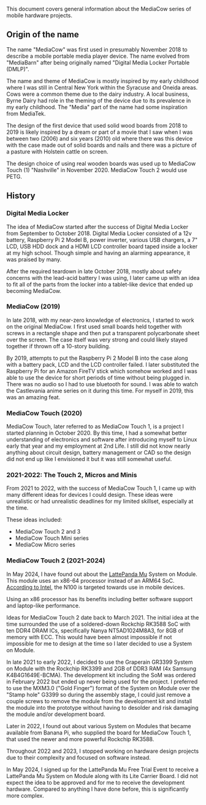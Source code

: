 This document covers general information about the MediaCow series of mobile hardware projects.

## Origin of the name
The name "MediaCow" was first used in presumably November 2018 to describe a mobile portable media player device. The name evolved from "MediaBarn" after being originally named "Digital Media Locker Portable (DMLP)". 

The name and theme of MediaCow is mostly inspired by my early childhood where I was still in Central New York within the Syracuse and Oneida areas. Cows were a common theme due to the dairy industry. A local business, Byrne Dairy had role in the theming of the device due to its prevalence in my early childhood. The "Media" part of the name had some inspiration from MediaTek. 

The design of the first device that used solid wood boards from 2018 to 2019 is likely inspired by a dream or part of a movie that I saw when I was between two (2006) and six years (2010) old where there was this device with the case made out of solid boards and nails and there was a picture of a pasture with Holstein cattle on screen.

The design choice of using real wooden boards was used up to MediaCow Touch (1) "Nashville" in November 2020. MediaCow Touch 2 would use PETG. 

## History

### Digital Media Locker
The idea of MediaCow started after the success of Digital Media Locker from September to October 2018. Digital Media Locker consisted of a 12v battery, Raspberry Pi 2 Model B, power inverter, various USB chargers, a 7" LCD, USB HDD dock and a HDMI LCD controller board taped inside a locker at my high school. Though simple and having an alarming appearance, it was praised by many.

After the required teardown in late October 2018, mostly about safety concerns with the lead-acid battery I was using, I later came up with an idea to fit all of the parts from the locker into a tablet-like device that ended up becoming MediaCow. 

### MediaCow (2019)
In late 2018, with my near-zero knowledge of electronics, I started to work on the original MediaCow. I first used small boards held together with screws in a rectangle shape and then put a transparent polycarbonate sheet over the screen. The case itself was very strong and could likely stayed together if thrown off a 10-story building. 

By 2019, attempts to put the Raspberry Pi 2 Model B into the case along with a battery pack, LCD and the LCD controller failed. I later substituted the Raspberry Pi for an Amazon FireTV stick which somehow worked and I was able to use the device for short periods of time without being plugged in. There was no audio so I had to use bluetooth for sound. I was able to watch the Castlevania anime series on it during this time. For myself in 2019, this was an amazing feat.

### MediaCow Touch (2020)
MediaCow Touch, later referred to as MediaCow Touch 1, is a project I started planning in October 2020. By this time, I had a somewhat better understanding of electronics and software after introducing myself to Linux early that year and my employment at 2nd Life. I still did not know nearly anything about circuit design, battery management or CAD so the design did not end up like I envisioned it but it was still somewhat useful. 

### 2021-2022: The Touch 2, Micros and Minis
From 2021 to 2022, with the success of MediaCow Touch 1, I came up with many different ideas for devices I could design. These ideas were unrealistic or had unrealistic deadlines for my limited skillset, especially at the time.

These ideas included:
- MediaCow Touch 2 and 3
- MediaCow Touch Mini series
- MediaCow Micro series

### MediaCow Touch 2 (2021-2024)
In May 2024, I have found out about the [LattePanda Mu](https://www.lattepanda.com/lattepanda-mu) System on Module. This module uses an x86-64 processor instead of an ARM64 SoC. [According to Intel](https://ark.intel.com/content/www/us/en/ark/products/231803/intel-processor-n100-6m-cache-up-to-3-40-ghz.html), the N100 is targeted towards use in mobile devices.

Using an x86 processor has its benefits including better software support and laptop-like performance.

Ideas for MediaCow Touch 2 date back to March 2021. The initial idea at the time surrounded the use of a soldered-down Rockchip RK3588 SoC with ten DDR4 DRAM ICs, specifically Nanya NT5AD1024M8A3, for 8GB of memory with ECC. This would have been almost impossible if not impossible for me to design at the time so I later decided to use a System on Module.

In late 2021 to early 2022, I decided to use the Graperain GR3399 System on Module with the Rockchip RK3399 and 2GB of DDR3 RAM (4x Samsung K4B4G1649E-BCMA). The development kit including the SoM was ordered in February 2022 but ended up never being used for the project. I preferred to use the MXM3.0 ("Gold Finger") format of the System on Module over the "Stamp hole" G3399 so during the assembly stage, I could just remove a couple screws to remove the module from the development kit and install the module into the prototype without having to desolder and risk damaging the module and/or development board.

Later in 2022, I found out about various System on Modules that became available from Banana Pi, who supplied the board for MediaCow Touch 1, that used the newer and more powerful Rockchip RK3588.

Throughout 2022 and 2023, I stopped working on hardware design projects due to their complexity and focused on software instead.

In May 2024, I signed up for the LattePanda Mu Free Trial Event to receive a LattePanda Mu System on Module along with its Lite Carrier Board. I did not expect the idea to be approved and for me to receive the development hardware. Compared to anything I have done before, this is significantly more complex. 
